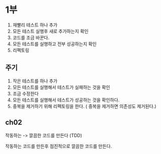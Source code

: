 # 1부

1. 재빨리 테스트 하나 추가
2. 모든 테스트 실행후 새로 추가하는지 확인
3. 코드를 조금 바꾼다.
4. 모든 테스트를 실행하고 전부 성공하는지 확인
5. 리펙토링

## 주기

1. 작은 테스트를 하나 추가
2. 모든 테스트를 실행해서 테스트가 실패하는 것을 확인
3. 조금 수정한다
4. 모든 테스트를 실행해서 테스트가 성공하는 것을 확인하다.
5. 중복을 제거하기 위해 리펙토링을 한다. ( 중복을 제거하면 의존성도 제거된다.)
 

## ch02

작동하는 -> 깔끔한 코드를 만든다 (TDD)

작동하는 코드를 만든후 점진적으로 깔끔한 코드를 만든다.
